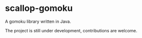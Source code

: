 # scallop-gomoku

A gomoku library written in Java.

The project is still under development, contributions are welcome.
